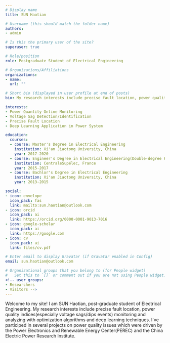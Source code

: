```yaml
---
# Display name
title: SUN Haotian

# Username (this should match the folder name)
authors:
- admin

# Is this the primary user of the site?
superuser: true

# Role/position
role: Postgraduate Student of Electrical Engineering

# Organizations/Affiliations
organizations:
- name: 
  url: ""

# Short bio (displayed in user profile at end of posts)
bio: My research interests include precise fault location, power quality indices(especially voltage sags/dips events) monitoring and analyzing with optimization algorithms and deep learning techniques.

interests:
- Power Quanlity Online Monitoring
- Voltage Sag Detection/Identification
- Precise Fault Location
- Deep Learning Application in Power System

education:
  courses:
  - course: Master's Degree in Electrical Engineering
    institution: Xi'an Jiaotong University, China
    year: 2017-2020
  - course: Engineer's Degree in Electrical Engineering(Double-degree Program)
    institution: CentraleSupélec, France
    year: 2015-2017
  - course: Bachlor's Degree in Electrical Engineering
    institution: Xi'an Jiaotong University, China
    year: 2013-2015

social:
- icon: envelope
  icon_pack: fas
  link: mailto:sun.haotian@outlook.com
- icon: orcid
  icon_pack: ai
  link: https://orcid.org/0000-0001-9013-7016
- icon: google-scholar
  icon_pack: ai
  link: https://google.com
- icon: cv
  icon_pack: ai
  link: files/cv.pdf

# Enter email to display Gravatar (if Gravatar enabled in Config)
email: sun.haotian@outlook.com

# Organizational groups that you belong to (for People widget)
#   Set this to `[]` or comment out if you are not using People widget.
<!-- user_groups:
- Researchers
- Visitors -->
---
```


Welcome to my site! 
I am SUN Haotian, post-graduate student of Electrical Engineering. My research interests include precise fault location, power quality indices(especially voltage sags/dips events) monitoring and analyzing with optimization algorithms and deep learning techniques. I've participed in several projects on power quality issues which were driven by the Power Electronics and Renewable Energy Center(PEREC) and the China Electric Power Research Institute.


